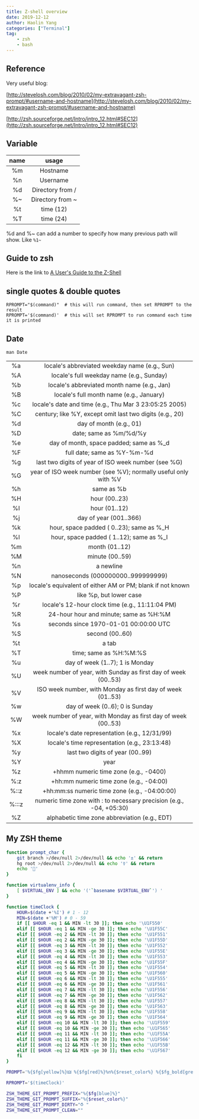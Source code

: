 ```yaml
---
title: Z-shell overview
date: 2019-12-12
author: Haolin Yang
categories: ["Terminal"]
tag:
    - zsh
    - bash
---
```


## Reference

Very useful blog:

[http://stevelosh.com/blog/2010/02/my-extravagant-zsh-prompt/#username-and-hostname](http://stevelosh.com/blog/2010/02/my-extravagant-zsh-prompt/#username-and-hostname)

[http://zsh.sourceforge.net/Intro/intro_12.html#SEC12](http://zsh.sourceforge.net/Intro/intro_12.html#SEC12)

## Variable

| name |      usage       |
| :--: | :--------------: |
|  %m  |     Hostname     |
|  %n  |     Username     |
|  %d  | Directory from / |
|  %~  | Directory from ~ |
|  %t  |    time (12)     |
|  %T  |    time (24)     |

%d and %~ can add a number to specify how many previous path will show. Like `%1~`

## Guide to zsh

Here is the link to [A User's Guide to the Z-Shell](http://zsh.sourceforge.net/Guide/zshguide.html)

## single quotes & double quotes

```
RPROMPT="$(command)"  # this will run command, then set RPROMPT to the result
RPROMPT='$(command)'  # this will set RPROMPT to run command each time it is printed
```

## Date

`man Date`

|       |                                                                     |
| :---: | :-----------------------------------------------------------------: |
|  %a   |            locale's abbreviated weekday name (e.g., Sun)            |
|  %A   |              locale's full weekday name (e.g., Sunday)              |
|  %b   |             locale's abbreviated month name (e.g., Jan)             |
|  %B   |              locale's full month name (e.g., January)               |
|  %c   |       locale's date and time (e.g., Thu Mar 3 23:05:25 2005)        |
|  %C   |      century; like %Y, except omit last two digits (e.g., 20)       |
|  %d   |                       day of month (e.g., 01)                       |
|  %D   |                       date; same as %m/%d/%y                        |
|  %e   |              day of month, space padded; same as %\_d               |
|  %F   |                     full date; same as %Y-%m-%d                     |
|  %g   |         last two digits of year of ISO week number (see %G)         |
|  %G   |   year of ISO week number (see %V); normally useful only with %V    |
|  %h   |                             same as %b                              |
|  %H   |                            hour (00..23)                            |
|  %I   |                            hour (01..12)                            |
|  %j   |                       day of year (001..366)                        |
|  %k   |              hour, space padded ( 0..23); same as %\_H              |
|  %l   |              hour, space padded ( 1..12); same as %\_I              |
|  %m   |                           month (01..12)                            |
|  %M   |                           minute (00..59)                           |
|  %n   |                              a newline                              |
|  %N   |                 nanoseconds (000000000..999999999)                  |
|  %p   |     locale's equivalent of either AM or PM; blank if not known      |
|  %P   |                       like %p, but lower case                       |
|  %r   |           locale's 12-hour clock time (e.g., 11:11:04 PM)           |
|  %R   |               24-hour hour and minute; same as %H:%M                |
|  %s   |                seconds since 1970-01-01 00:00:00 UTC                |
|  %S   |                           second (00..60)                           |
|  %t   |                                a tab                                |
|  %T   |                       time; same as %H:%M:%S                        |
|  %u   |                   day of week (1..7); 1 is Monday                   |
|  %U   |   week number of year, with Sunday as first day of week (00..53)    |
|  %V   |     ISO week number, with Monday as first day of week (01..53)      |
|  %w   |                   day of week (0..6); 0 is Sunday                   |
|  %W   |   week number of year, with Monday as first day of week (00..53)    |
|  %x   |            locale's date representation (e.g., 12/31/99)            |
|  %X   |            locale's time representation (e.g., 23:13:48)            |
|  %y   |                  last two digits of year (00..99)                   |
|  %Y   |                                year                                 |
|  %z   |                +hhmm numeric time zone (e.g., -0400)                |
|  %:z  |               +hh:mm numeric time zone (e.g., -04:00)               |
| %::z  |            +hh:mm:ss numeric time zone (e.g., -04:00:00)            |
| %:::z | numeric time zone with : to necessary precision (e.g., -04, +05:30) |
|  %Z   |            alphabetic time zone abbreviation (e.g., EDT)            |

## My ZSH theme

```bash
function prompt_char {
    git branch >/dev/null 2>/dev/null && echo '±' && return
    hg root >/dev/null 2>/dev/null && echo '☿' && return
    echo ''
}

function virtualenv_info {
    [ $VIRTUAL_ENV ] && echo '('`basename $VIRTUAL_ENV`') '
}

function timeClock {
    HOUR=$(date +'%I') # 1 - 12
    MIN=$(date +'%M') # 0 - 59
    if [[ $HOUR -eq 1 && MIN -lt 30 ]]; then echo '\U1F550'
    elif [[ $HOUR -eq 1 && MIN -ge 30 ]]; then echo '\U1F55C'
    elif [[ $HOUR -eq 2 && MIN -lt 30 ]]; then echo '\U1F551'
    elif [[ $HOUR -eq 2 && MIN -ge 30 ]]; then echo '\U1F55D'
    elif [[ $HOUR -eq 3 && MIN -lt 30 ]]; then echo '\U1F552'
    elif [[ $HOUR -eq 3 && MIN -ge 30 ]]; then echo '\U1F55E'
    elif [[ $HOUR -eq 4 && MIN -lt 30 ]]; then echo '\U1F553'
    elif [[ $HOUR -eq 4 && MIN -ge 30 ]]; then echo '\U1F55F'
    elif [[ $HOUR -eq 5 && MIN -lt 30 ]]; then echo '\U1F554'
    elif [[ $HOUR -eq 5 && MIN -ge 30 ]]; then echo '\U1F560'
    elif [[ $HOUR -eq 6 && MIN -lt 30 ]]; then echo '\U1F555'
    elif [[ $HOUR -eq 6 && MIN -ge 30 ]]; then echo '\U1F561'
    elif [[ $HOUR -eq 7 && MIN -lt 30 ]]; then echo '\U1F556'
    elif [[ $HOUR -eq 7 && MIN -ge 30 ]]; then echo '\U1F562'
    elif [[ $HOUR -eq 8 && MIN -lt 30 ]]; then echo '\U1F557'
    elif [[ $HOUR -eq 8 && MIN -ge 30 ]]; then echo '\U1F563'
    elif [[ $HOUR -eq 9 && MIN -lt 30 ]]; then echo '\U1F558'
    elif [[ $HOUR -eq 9 && MIN -ge 30 ]]; then echo '\U1F564'
    elif [[ $HOUR -eq 10 && MIN -lt 30 ]]; then echo '\U1F559'
    elif [[ $HOUR -eq 10 && MIN -ge 30 ]]; then echo '\U1F565'
    elif [[ $HOUR -eq 11 && MIN -lt 30 ]]; then echo '\U1F55A'
    elif [[ $HOUR -eq 11 && MIN -ge 30 ]]; then echo '\U1F566'
    elif [[ $HOUR -eq 12 && MIN -lt 30 ]]; then echo '\U1F55B'
    elif [[ $HOUR -eq 12 && MIN -ge 30 ]]; then echo '\U1F567'
    fi
}

PROMPT='%{$fg[yellow]%}🜲 %{$fg[red]%}%n%{$reset_color%} %{$fg_bold[green]%}%2~ $(git_prompt_info)%{$reset_color%}$(virtualenv_info)$(prompt_char) '

RPROMPT='$(timeClock)'

ZSH_THEME_GIT_PROMPT_PREFIX="%{$fg[blue]%}"
ZSH_THEME_GIT_PROMPT_SUFFIX="%{$reset_color%}"
ZSH_THEME_GIT_PROMPT_DIRTY="⥀ "
ZSH_THEME_GIT_PROMPT_CLEAN=""
```
